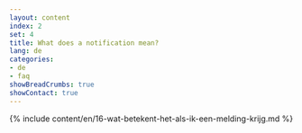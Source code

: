 ```yaml
---
layout: content
index: 2
set: 4 
title: What does a notification mean?
lang: de
categories:
- de
- faq
showBreadCrumbs: true
showContact: true
---
```

{% include content/en/16-wat-betekent-het-als-ik-een-melding-krijg.md %}
